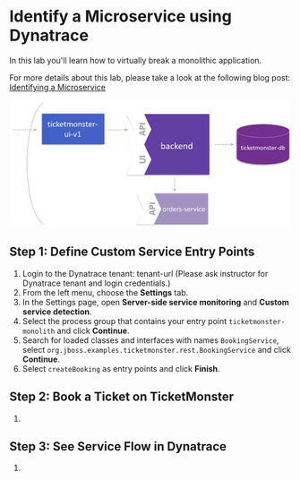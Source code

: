 # Identify a Microservice using Dynatrace

In this lab you'll learn how to virtually break a monolithic application.

For more details about this lab, please take a look at the following blog post: [Identifying a Microservice](https://www.dynatrace.com/news/blog/monolith-to-microservices-how-to-identify-your-first-microservice/)

![virtually_break](../assets/virtually_break.png)

## Step 1: Define Custom Service Entry Points
1. Login to the Dynatrace tenant: tenant-url (Please ask instructor for Dynatrace tenant and login credentials.)
1. From the left menu, choose the **Settings** tab.
1. In the Settings page, open **Server-side service monitoring** and **Custom service detection**.
1. Select the process group that contains your entry point `ticketmonster-monolith` and click **Continue**.
1. Search for loaded classes and interfaces with names `BookingService`, select `org.jboss.examples.ticketmonster.rest.BookingService` and click **Continue**.
1. Select `createBooking` as entry points and click **Finish**.

## Step 2: Book a Ticket on TicketMonster
1. 

## Step 3: See Service Flow in Dynatrace
1. 